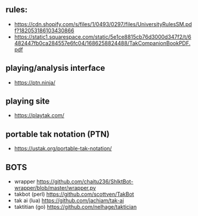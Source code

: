 ## rules: 
- https://cdn.shopify.com/s/files/1/0493/0297/files/UniversityRulesSM.pdf?182053186103430866
- https://static1.squarespace.com/static/5e1ce8815cb76d3000d347f2/t/6482447fb0ca284557e6fc04/1686258824488/TakCompanionBookPDF.pdf

## playing/analysis interface
- https://ptn.ninja/

## playing site
- https://playtak.com/

## portable tak notation (PTN)
- https://ustak.org/portable-tak-notation/

## BOTS
- wrapper https://github.com/chaitu236/ShlktBot-wrapper/blob/master/wrapper.py
- takbot (perl) https://github.com/scottven/TakBot
- tak ai (lua) https://github.com/jachiam/tak-ai
- taktitian (go) https://github.com/nelhage/taktician
